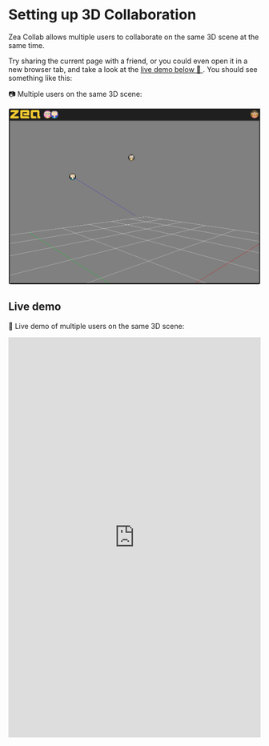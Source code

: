 # Setting up 3D Collaboration

Zea Collab allows multiple users to collaborate on the same 3D scene at the same time.

Try sharing the current page with a friend, or you could even open it in a new browser tab, and take a look at the [live demo below 🎥 ](#live-demo). You should see something like this:

📷 Multiple users on the same 3D scene:

![setup-3d-collab-example.png](./img/setup-3d-collab-example.png)

## Live demo

🎥 Live demo of multiple users on the same 3D scene:

<!-- Copy and Paste Me -->
<div class="glitch-embed-wrap" style="height: 800px; width: 100%;">
  <iframe
    src="https://glitch.com/embed/#!/embed/zea-collab-3d-example?path=README.md&previewSize=100&attributionHidden=true"
    title="zea-demo-3d-collab on Glitch"
    allow="geolocation; microphone; camera; midi; vr; encrypted-media"
    style="height: 100%; width: 100%; border: 0;">
  </iframe>
</div>
